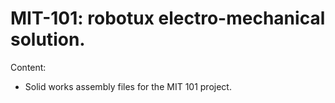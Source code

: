 MIT-101: robotux electro-mechanical solution.
========
Content:

* Solid works assembly files for the MIT 101 project.

